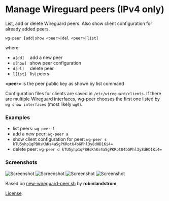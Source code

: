 # Manage Wireguard peers (IPv4 only)

List, add or delete Wireguard peers. Also show client configuration for already added peers.

```
wg-peer [add|show <peer>|del <peer>|list]
```

where:
- `a[dd]  ` add a new peer
- `s[how] ` show peer configuration
- `d[el]  ` delete peer
- `l[ist] ` list peers

**\<peer\>** is the peer public key as shown by list command

Configuration files for clients are saved in `/etc/wireguard/clients`.
If there are multiple Wireguard interfaces, wg-peer chooses the first one listed by `wg show interfaces` (most likely `wg0`).

### Examples
- list peers: `wg-peer l`
- add a new peer: `wg-peer a`
- show client configuration for peer: `wg-peer s kTU5yhp1qPBHsKhKs4aSgPKRotU4bGPhl3y8dHD1Ki4=`
- delete peer: `wg-peer d kTU5yhp1qPBHsKhKs4aSgPKRotU4bGPhl3y8dHD1Ki4=`

### Screenshots
![Screenshot](https://images2.imgbox.com/52/1a/1bnOBlaj_o.png)
![Screenshot](https://images2.imgbox.com/0f/0a/DbVVJ3sY_o.jpg)
![Screenshot](https://images2.imgbox.com/87/04/eM1axzxl_o.png)
![Screenshot](https://images2.imgbox.com/ec/68/56dASc2J_o.png)

Based on [new-wireguard-peer.sh](https://gist.github.com/robinlandstrom/b111240cd74ecab4d358f28b2d4fd8de) by **robinlandstrom**.

[License](https://creativecommons.org/publicdomain/zero/1.0/)